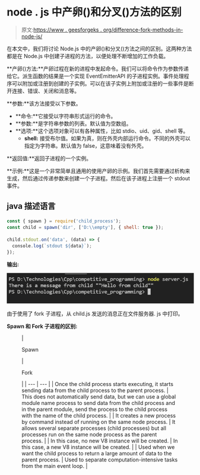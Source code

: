 # node . js 中产卵()和分叉()方法的区别

> 原文:[https://www . geesforgeks . org/difference-fork-methods-in-node-js/](https://www.geeksforgeeks.org/difference-between-spawn-and-fork-methods-in-node-js/)

在本文中，我们将讨论 Node.js 中的产卵()和分叉()方法之间的区别。这两种方法都是在 Node.js 中创建子进程的方法，以便处理不断增加的工作负载。

**产卵()方法:**产卵过程在新的进程中发起命令。我们可以将命令作为参数传递给它。派生函数的结果是一个实现 EventEmitterAPI 的子进程实例。事件处理程序可以附加或注册到创建的子实例。可以在该子实例上附加或注册的一些事件是断开连接、错误、关闭和消息等。

**参数:**该方法接受以下参数。

*   **命令:**它接受以字符串形式运行的命令。
*   **参数:**是字符串参数的列表。默认值为空数组。
*   **选项:**这个选项对象可以有各种属性，比如 stdio、uid、gid、shell 等。
    *   **shell:** 接受布尔值。如果为真，则在外壳内部运行命令。不同的外壳可以指定为字符串。默认值为 false，这意味着没有外壳。

**返回值:**返回子进程的一个实例。

**示例:**这是一个非常简单且通用的使用产卵的示例。我们首先需要通过析构来生成，然后通过传递参数来创建一个子进程。然后在该子进程上注册一个 stdout 事件。

## java 描述语言

```js
const { spawn } = require('child_process');
const child = spawn('dir', ['D:\\empty'], { shell: true });

child.stdout.on('data', (data) => {
  console.log(`stdout ${data}`);
});
```

**输出:**

![](img/42cfe41ba0fb90fff351511784024130.png)

由于使用了 fork 子进程，从 child.js 发送的消息正在文件服务器. js 中打印。

**Spawn 和 Fork 子进程的区别:**

<figure class="table">

| 

Spawn

 | 

Fork

 |
| --- | --- |
| Once the child process starts executing, it starts sending data from the child process to the parent process. | This does not automatically send data, but we can use a global module name process to send data from the child process and in the parent module, send the process to the child process with the name of the child process. |
| It creates a new process by command instead of running on the same node process. | It allows several separate processes (child processes) but all processes run on the same node process as the parent process. |
| In this case, no new V8 instance will be created. | In this case, a new V8 instance will be created. |
| Used when we want the child process to return a large amount of data to the parent process. | Used to separate computation-intensive tasks from the main event loop. |

</figure>